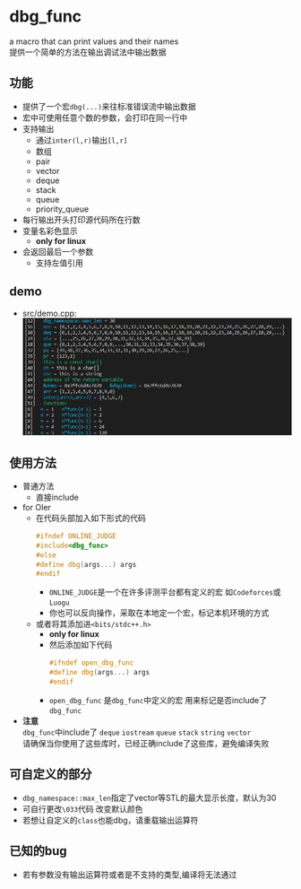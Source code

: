 # dbg_func
a macro that can print values and their names  
提供一个简单的方法在输出调试法中输出数据

## 功能
* 提供了一个宏`dbg(...)`来往标准错误流中输出数据  
* 宏中可使用任意个数的参数，会打印在同一行中
* 支持输出
    + 通过`inter(l,r)`输出`[l,r]`
    + 数组
    + pair 
    + vector
    + deque
    + stack
    + queue
    + priority_queue
* 每行输出开头打印源代码所在行数
* 变量名彩色显示 
    + **only for linux**
* 会返回最后一个参数
    + 支持左值引用

## demo
* src/demo.cpp:
    ![demo_pic](pic/demo_pic.jpg)

## 使用方法
* 普通方法  
    + 直接include  
* for OIer
    + 在代码头部加入如下形式的代码
        ```cpp
        #ifndef ONLINE_JUDGE
        #include<dbg_func>
        #else 
        #define dbg(args...) args
        #endif
        ```
        + `ONLINE_JUDGE`是一个在许多评测平台都有定义的宏 如`Codeforces`或`Luogu`
        + 你也可以反向操作，采取在本地定一个宏，标记本机环境的方式
    + 或者将其添加进`<bits/stdc++.h>` 
        + **only for linux**
        + 然后添加如下代码
            ```cpp
            #ifndef open_dbg_func
            #define dbg(args...) args
            #endif
            ```
        + `open_dbg_func` 是`dbg_func`中定义的宏 用来标记是否include了`dbg_func`
* **注意**  
`dbg_func`中include了 `deque` `iostream` `queue` `stack` `string` `vector`  
请确保当你使用了这些库时，已经正确include了这些库，避免编译失败

## 可自定义的部分
* `dbg_namespace::max_len`指定了vector等STL的最大显示长度，默认为30
* 可自行更改`\033`代码 改变默认颜色
* 若想让自定义的`class`也能dbg，请重载输出运算符

## 已知的bug
* 若有参数没有输出运算符或者是不支持的类型,编译将无法通过